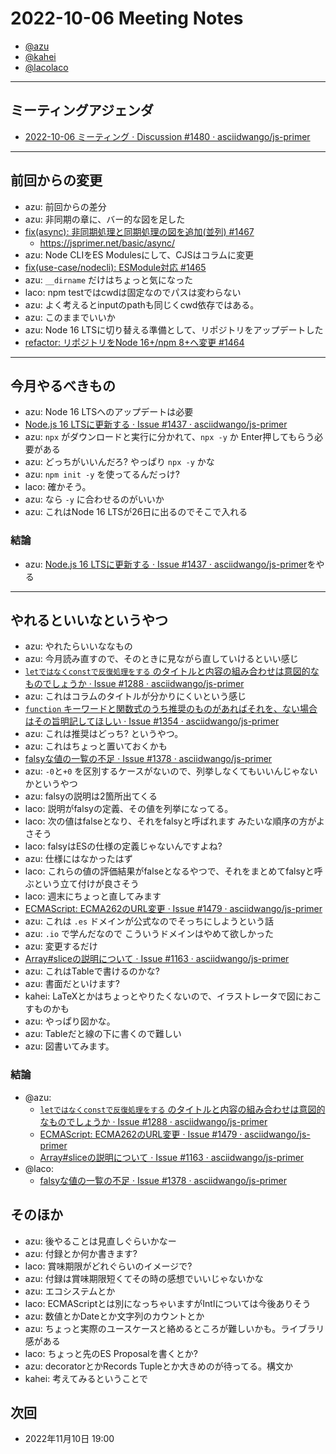 # 2022-10-06 Meeting Notes

- [@azu](https://github.com/azu)
- [@kahei](https://github.com/kahei)
- [@lacolaco](https://github.com/lacolaco)

----

## ミーティングアジェンダ

- [2022-10-06 ミーティング · Discussion #1480 · asciidwango/js-primer](https://github.com/asciidwango/js-primer/discussions/1480)

----

## 前回からの変更

- azu: 前回からの差分
- azu: 非同期の章に、バー的な図を足した
- [fix(async): 非同期処理と同期処理の図を追加(並列) #1467 ](https://github.com/asciidwango/js-primer/pull/1467)
  - https://jsprimer.net/basic/async/
- azu: Node CLIをES Modulesにして、CJSはコラムに変更
- [ fix(use-case/nodecli): ESModule対応 #1465 ](https://github.com/asciidwango/js-primer/pull/1465)
- azu: `__dirname` だけはちょっと気になった
- laco: npm testではcwdは固定なのでパスは変わらない
- azu: よく考えるとinputのpathも同じくcwd依存ではある。
- azu: このままでいいか
- azu: Node 16 LTSに切り替える準備として、リポジトリをアップデートした
- [ refactor: リポジトリをNode 16+/npm 8+へ変更 #1464 ](https://github.com/asciidwango/js-primer/pull/1464)

----

## 今月やるべきもの

- azu: Node 16 LTSへのアップデートは必要
- [Node.js 16 LTSに更新する · Issue #1437 · asciidwango/js-primer](https://github.com/asciidwango/js-primer/issues/1437)
- azu: `npx` がダウンロードと実行に分かれて、`npx -y` か Enter押してもらう必要がある
- azu: どっちがいいんだろ? やっぱり `npx -y` かな
- azu: `npm init -y` を使ってるんだっけ?
- laco: 確かそう。
- azu: なら `-y` に合わせるのがいいか
- azu: これはNode 16 LTSが26日に出るのでそこで入れる

### 結論

- azu: [Node.js 16 LTSに更新する · Issue #1437 · asciidwango/js-primer](https://github.com/asciidwango/js-primer/issues/1437)をやる

---

## やれるといいなというやつ

- azu: やれたらいいななもの
- azu: 今月読み直すので、そのときに見ながら直していけるといい感じ
- [`letではなくconstで反復処理をする` のタイトルと内容の組み合わせは意図的なものでしょうか · Issue #1288 · asciidwango/js-primer](https://github.com/asciidwango/js-primer/issues/1288)
- azu: これはコラムのタイトルが分かりにくいという感じ
- [`function` キーワードと関数式のうち推奨のものがあればそれを、ない場合はその旨明記してほしい · Issue #1354 · asciidwango/js-primer](https://github.com/asciidwango/js-primer/issues/1354)
- azu: これは推奨はどっち? というやつ。
- azu: これはちょっと置いておくかも
- [falsyな値の一覧の不足 · Issue #1378 · asciidwango/js-primer](https://github.com/asciidwango/js-primer/issues/1378)
- azu: `-0`と`+0` を区別するケースがないので、列挙しなくてもいいんじゃないかというやつ
- azu: falsyの説明は2箇所出てくる
- laco: 説明がfalsyの定義、その値を列挙になってる。
- laco: 次の値はfalseとなり、それをfalsyと呼ばれます みたいな順序の方がよさそう
- laco: falsyはESの仕様の定義じゃないんですよね?
- azu: 仕様にはなかったはず
- laco: これらの値の評価結果がfalseとなるやつで、それをまとめてfalsyと呼ぶという立て付けが良さそう
- laco: 週末にちょっと直してみます
- [ECMAScript: ECMA262のURL変更 · Issue #1479 · asciidwango/js-primer](https://github.com/asciidwango/js-primer/issues/1479)
- azu: これは `.es` ドメインが公式なのでそっちにしようという話
- azu: `.io` で学んだなので こういうドメインはやめて欲しかった
- azu: 変更するだけ
- [Array#sliceの説明について · Issue #1163 · asciidwango/js-primer](https://github.com/asciidwango/js-primer/issues/1163)
- azu: これはTableで書けるのかな?
- azu: 書面だといけます?
- kahei: LaTeXとかはちょっとやりたくないので、イラストレータで図におこすものかも
- azu: やっぱり図かな。
- azu: Tableだと線の下に書くので難しい
- azu: 図書いてみます。

### 結論

- @azu:
    - [`letではなくconstで反復処理をする` のタイトルと内容の組み合わせは意図的なものでしょうか · Issue #1288 · asciidwango/js-primer](https://github.com/asciidwango/js-primer/issues/1288)
    - [ECMAScript: ECMA262のURL変更 · Issue #1479 · asciidwango/js-primer](https://github.com/asciidwango/js-primer/issues/1479)
    - [Array#sliceの説明について · Issue #1163 · asciidwango/js-primer](https://github.com/asciidwango/js-primer/issues/1163)
- @laco:
    - [falsyな値の一覧の不足 · Issue #1378 · asciidwango/js-primer](https://github.com/asciidwango/js-primer/issues/1378)

## そのほか

- azu: 後やることは見直しぐらいかなー
- azu: 付録とか何か書きます?
- laco: 賞味期限がどれぐらいのイメージで?
- azu: 付録は賞味期限短くてその時の感想でいいじゃないかな
- azu: エコシステムとか
- laco: ECMAScriptとは別になっちゃいますがIntlについては今後ありそう
- azu: 数値とかDateとか文字列のカウントとか
- azu: ちょっと実際のユースケースと絡めるところが難しいかも。ライブラリ感がある
- laco: ちょっと先のES Proposalを書くとか?
- azu: decoratorとかRecords Tupleとか大きめのが待ってる。構文か
- kahei: 考えてみるということで


## 次回

- 2022年11月10日 19:00
